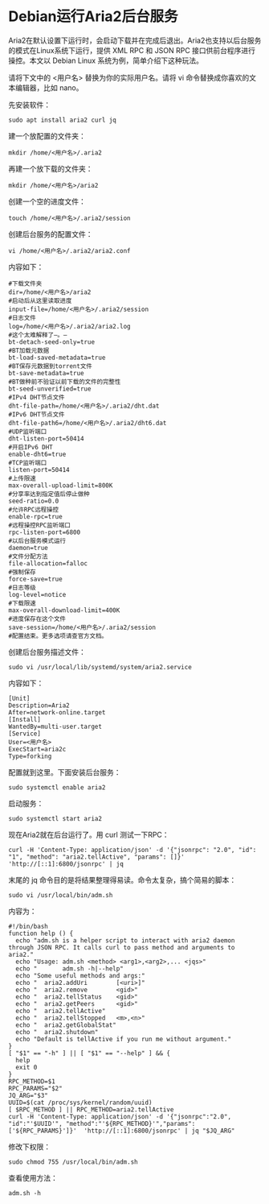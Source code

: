 # Debian运行Aria2后台服务

Aria2在默认设置下运行时，会启动下载并在完成后退出。Aria2也支持以后台服务的模式在Linux系统下运行，提供 XML RPC 和 JSON RPC 接口供前台程序进行操控。本文以 Debian Linux 系统为例，简单介绍下这种玩法。

请将下文中的 <用户名> 替换为你的实际用户名。请将 vi 命令替换成你喜欢的文本编辑器，比如 nano。

先安装软件：

    sudo apt install aria2 curl jq

建一个放配置的文件夹：

    mkdir /home/<用户名>/.aria2 

再建一个放下载的文件夹：

    mkdir /home/<用户名>/aria2

创建一个空的进度文件：

    touch /home/<用户名>/.aria2/session

创建后台服务的配置文件：

    vi /home/<用户名>/.aria2/aria2.conf

内容如下：

    #下载文件夹
    dir=/home/<用户名>/aria2
    #启动后从这里读取进度
    input-file=/home/<用户名>/.aria2/session
    #日志文件
    log=/home/<用户名>/.aria2/aria2.log
    #这个太难解释了—。—
    bt-detach-seed-only=true
    #BT加载元数据
    bt-load-saved-metadata=true
    #BT保存元数据到torrent文件
    bt-save-metadata=true
    #BT做种前不验证以前下载的文件的完整性
    bt-seed-unverified=true
    #IPv4 DHT节点文件
    dht-file-path=/home/<用户名>/.aria2/dht.dat
    #IPv6 DHT节点文件
    dht-file-path6=/home/<用户名>/.aria2/dht6.dat
    #UDP监听端口
    dht-listen-port=50414
    #开启IPv6 DHT
    enable-dht6=true
    #TCP监听端口
    listen-port=50414
    #上传限速
    max-overall-upload-limit=800K
    #分享率达到指定值后停止做种
    seed-ratio=0.0
    #允许RPC远程操控
    enable-rpc=true
    #远程操控RPC监听端口
    rpc-listen-port=6800
    #以后台服务模式运行
    daemon=true
    #文件分配方法
    file-allocation=falloc
    #强制保存
    force-save=true
    #日志等级
    log-level=notice
    #下载限速
    max-overall-download-limit=400K
    #进度保存在这个文件
    save-session=/home/<用户名>/.aria2/session
    #配置结束。更多选项请查官方文档。

创建后台服务描述文件：

    sudo vi /usr/local/lib/systemd/system/aria2.service

内容如下：

    [Unit]
    Description=Aria2
    After=network-online.target
    [Install]
    WantedBy=multi-user.target
    [Service]
    User=<用户名>
    ExecStart=aria2c
    Type=forking

配置就到这里。下面安装后台服务：

    sudo systemctl enable aria2

启动服务：

    sudo systemctl start aria2

现在Aria2就在后台运行了。用 curl 测试一下RPC：

    curl -H 'Content-Type: application/json' -d '{"jsonrpc": "2.0", "id": "1", "method": "aria2.tellActive", "params": []}' 'http://[::1]:6800/jsonrpc' | jq

末尾的 jq 命令目的是将结果整理得易读。命令太复杂，搞个简易的脚本：

    sudo vi /usr/local/bin/adm.sh

内容为：

    #!/bin/bash
    function help () {
      echo "adm.sh is a helper script to interact with aria2 daemon through JSON RPC. It calls curl to pass method and arguments to aria2."
      echo "Usage: adm.sh <method> <arg1>,<arg2>,... <jqs>"
      echo "       adm.sh -h|--help"
      echo "Some useful methods and args:"
      echo "  aria2.addUri        [<uri>]"
      echo "  aria2.remove        <gid>"
      echo "  aria2.tellStatus    <gid>"
      echo "  aria2.getPeers      <gid>"
      echo "  aria2.tellActive"
      echo "  aria2.tellStopped   <m>,<n>"
      echo "  aria2.getGlobalStat"
      echo "  aria2.shutdown"
      echo "Default is tellActive if you run me without argument."
    }
    [ "$1" == "-h" ] || [ "$1" == "--help" ] && {
      help
      exit 0
    }
    RPC_METHOD=$1
    RPC_PARAMS="$2"
    JQ_ARG="$3"
    UUID=$(cat /proc/sys/kernel/random/uuid)
    [ $RPC_METHOD ] || RPC_METHOD=aria2.tellActive
    curl -H 'Content-Type: application/json' -d '{"jsonrpc":"2.0", "id":"'$UUID'", "method":"'${RPC_METHOD}'","params":['${RPC_PARAMS}']}'  'http://[::1]:6800/jsonrpc' | jq "$JQ_ARG"

修改下权限：

    sudo chmod 755 /usr/local/bin/adm.sh

查看使用方法：

    adm.sh -h
   
